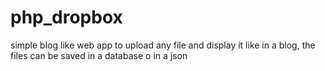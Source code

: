 # php_dropbox
simple blog like web app to upload any file and display it like in a blog, the files can be saved in a database o in a json
